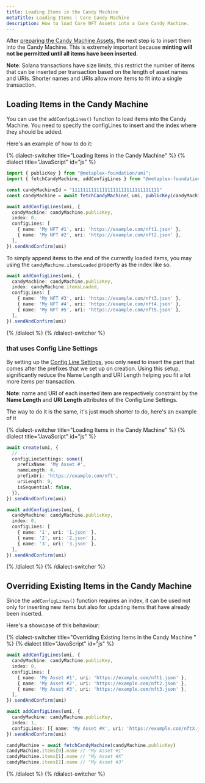```yaml
---
title: Loading Items in the Candy Machine
metaTitle: Loading Items | Core Candy Machine
description: How to load Core NFT Assets into a Core Candy Machine.
---
```


After [preparing the Candy Machine Assets](/core-candy-machine/guides/preparing-assets), the next step is to insert them into the Candy Machine. This is extremely important because **minting will not be permitted until all items have been inserted**.

**Note**: Solana transactions have size limits, this restrict the number of items that can be inserted per transaction based on the length of asset names and URIs. Shorter names and URIs allow more items to fit into a single transaction.

## Loading Items in the Candy Machine 

You can use the `addConfigLines()` function to load items into the Candy Machine. You need to specify the configLines to insert and the index where they should be added. 

Here's an example of how to do it:

{% dialect-switcher title="Loading Items in the Candy Machine" %}
{% dialect title="JavaScript" id="js" %}

```ts
import { publicKey } from "@metaplex-foundation/umi";
import { fetchCandyMachine, addConfigLines } from "@metaplex-foundation/mpl-core-candy-machine";

const candyMachineId = "11111111111111111111111111111111"
const candyMachine = await fetchCandyMachine( umi, publicKey(candyMachineId))

await addConfigLines(umi, {
  candyMachine: candyMachine.publicKey,
  index: 0,
  configLines: [
    { name: 'My NFT #1', uri: 'https://example.com/nft1.json' },
    { name: 'My NFT #2', uri: 'https://example.com/nft2.json' },
  ],
}).sendAndConfirm(umi)
```

To simply append items to the end of the currently loaded items, you may using the `candyMachine.itemsLoaded` property as the index like so.

```ts
await addConfigLines(umi, {
  candyMachine: candyMachine.publicKey,
  index: candyMachine.itemsLoaded,
  configLines: [
    { name: 'My NFT #3', uri: 'https://example.com/nft3.json' },
    { name: 'My NFT #4', uri: 'https://example.com/nft4.json' },
    { name: 'My NFT #5', uri: 'https://example.com/nft5.json' },
  ],
}).sendAndConfirm(umi)
```
{% /dialect %}
{% /dialect-switcher %}

### that uses Config Line Settings

By setting up the [Config Line Settings](/core-candy-machine/create#with-config-line-settings), you only need to insert the part that comes after the prefixes that we set up on creation. Using this setup, significantly reduce the Name Length and URI Length helping you fit a lot more items per transaction.

**Note**: name and URI of each inserted item are respectively constraint by the **Name Length** and **URI Length** attributes of the Config Line Settings.

The way to do it is the same, it's just much shorter to do, here's an example of it

{% dialect-switcher title="Loading Items in the Candy Machine" %}
{% dialect title="JavaScript" id="js" %}

```ts
await create(umi, {
  // ...
  configLineSettings: some({
    prefixName: 'My Asset #',
    nameLength: 4,
    prefixUri: 'https://example.com/nft',
    uriLength: 9,
    isSequential: false,
  }),
}).sendAndConfirm(umi)

await addConfigLines(umi, {
  candyMachine: candyMachine.publicKey,
  index: 0,
  configLines: [
    { name: '1', uri: '1.json' },
    { name: '2', uri: '2.json' },
    { name: '3', uri: '3.json' },
  ],
}).sendAndConfirm(umi)
```

{% /dialect %}
{% /dialect-switcher %}

## Overriding Existing Items in the Candy Machine 

Since the `addConfigLines()` function requires an index, it can be used not only for inserting new items but also for updating items that have already been inserted.

Here's a showcase of this behaviour:

{% dialect-switcher title="Overriding Existing Items in the Candy Machine " %}
{% dialect title="JavaScript" id="js" %}

```ts
await addConfigLines(umi, {
  candyMachine: candyMachine.publicKey,
  index: 0,
  configLines: [
    { name: 'My Asset #1', uri: 'https://example.com/nft1.json' },
    { name: 'My Asset #2', uri: 'https://example.com/nft2.json' },
    { name: 'My Asset #3', uri: 'https://example.com/nft3.json' },
  ],
}).sendAndConfirm(umi)

await addConfigLines(umi, {
  candyMachine: candyMachine.publicKey,
  index: 1,
  configLines: [{ name: 'My Asset #X', uri: 'https://example.com/nftX.json' }],
}).sendAndConfirm(umi)

candyMachine = await fetchCandyMachine(candyMachine.publicKey)
candyMachine.items[0].name // "My Asset #1"
candyMachine.items[1].name // "My Asset #X"
candyMachine.items[2].name // "My Asset #3"
```

{% /dialect %}
{% /dialect-switcher %}
